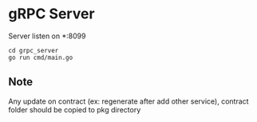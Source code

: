 # gRPC Server
Server listen on *:8099
```console
cd grpc_server
go run cmd/main.go
```

## Note
Any update on contract (ex: regenerate after add other service), contract folder should be copied to pkg directory